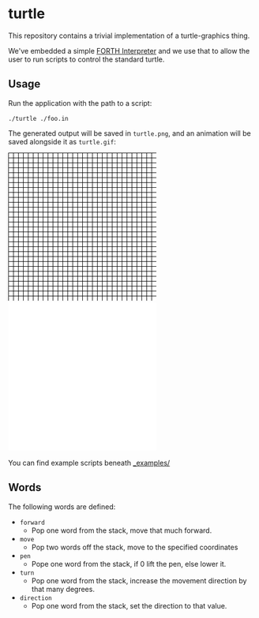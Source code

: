 # turtle

This repository contains a trivial implementation of a turtle-graphics
thing.

We've embedded a simple [FORTH Interpreter](https:/github.com/skx/foth) and
we use that to allow the user to run scripts to control the standard turtle.


## Usage

Run the application with the path to a script:

```
./turtle ./foo.in
```

The generated output will be saved in `turtle.png`, and an animation will be saved alongside it as `turtle.gif`:

![Result](turtle.png)
![Result Animated](turtle.gif)

You can find example scripts beneath [_examples/](_examples/)


## Words

The following words are defined:

* `forward`
  * Pop one word from the stack, move that much forward.
* `move`
  * Pop two words off the stack, move to the specified coordinates
* `pen`
  * Pope one word from the stack, if 0 lift the pen, else lower it.
* `turn`
  * Pop one word from the stack, increase the movement direction by that many degrees.
* `direction`
  * Pop one word from the stack, set the direction to that value.
